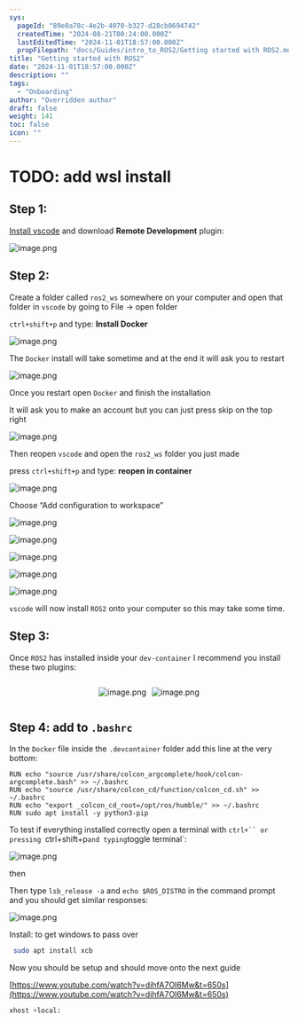 ```yaml
---
sys:
  pageId: "89e0a78c-4e2b-4070-b327-d28cb0694742"
  createdTime: "2024-08-21T00:24:00.000Z"
  lastEditedTime: "2024-11-01T18:57:00.000Z"
  propFilepath: "docs/Guides/intro_to_ROS2/Getting started with ROS2.md"
title: "Getting started with ROS2"
date: "2024-11-01T18:57:00.000Z"
description: ""
tags:
  - "Onboarding"
author: "Overridden author"
draft: false
weight: 141
toc: false
icon: ""
---
```


# TODO: add wsl install

## Step 1:

[Install vscode](https://code.visualstudio.com/download) and download **Remote Development** plugin:

![image.png](https://prod-files-secure.s3.us-west-2.amazonaws.com/d518164a-d88e-44d1-a4ee-3adb3bd8bce0/efb52993-1881-4a40-b95e-6f020334f022/image.png?X-Amz-Algorithm=AWS4-HMAC-SHA256&X-Amz-Content-Sha256=UNSIGNED-PAYLOAD&X-Amz-Credential=ASIAZI2LB46624GTJJLO%2F20250413%2Fus-west-2%2Fs3%2Faws4_request&X-Amz-Date=20250413T041945Z&X-Amz-Expires=3600&X-Amz-Security-Token=IQoJb3JpZ2luX2VjEGsaCXVzLXdlc3QtMiJGMEQCICLJ7ULREX0o0wkHpuYEArHA3J95PfofoObifRx5QQGtAiATv86J29csft45Hh57r3rRiMBTeRXni1qHa7avYGaEfyqIBAjk%2F%2F%2F%2F%2F%2F%2F%2F%2F%2F8BEAAaDDYzNzQyMzE4MzgwNSIMOyBhB2ecONu5hCjVKtwDluFlDnOMDkgItG52lU3la4SzJvUIOspRbAC7OerHfTCM3mPVA2DfxmjmSKS7l7GWStWW7Q0VrGvu8Q1UfHUDDW4Vz%2FoViNtVIwf2ttcNwOg8X%2FGRNba0dqIXTgO%2FkB7JnWD7Rj598b7PtTJs7eGtPZhAg8yVey%2FBtkQ0YvlZTc9P2eehbtuGgqrlxgsDcb0s1mJ9Ex%2BWfzIwq4bvoONbxi7Lv0wy9XeqT82Ybxu9prc22ErUqmuRUCeaJ6IdtveyZvjs9hseCuu25lCIKLtU4adiMPQNeu%2BS68kED%2BBhRmc9QBmhh13Nf3OtTuIw2UfalNosFd7rBFuSRsKgt9O6SUHwTPH70zRk5qSqkQXpnXxIp5ToV0Of1sTcz22wtD%2FyF5vXwmsOB5cJqHxFsmG1ADcq9IEcvpRn6kVsvIBq%2BLUkq%2BFK9TlKdrgTUgQFT6n5wyJqnDTAqFYa0SIcDQnT3aiMFgE4fUP56oTwlJHumbS%2BM5Lc6sQsbID%2FqTd8n%2Bq%2FKmWA%2BAb0yb7bU%2BQQD4uHE1frmQenRpOEOkK3oBUC0xmXftYF76jXFZJ3%2Bp0VoW%2BYMb8hJCcw1Nh9zqdA5nZkP0MfnygbP0iUie9OoxjDebC3xhE047WwidVRUzIwmMzsvwY6pgGQLzq3r7mj6UcQAvm%2BEJX8c3%2Fd%2BavIpMtJnJRhUNZ7s0NQVzqf8DQHoEE%2BowjcpsShRkcqQogCKSmvDMREvd%2BRNTUM65uaw0RGYmUtTTOXMa4DA6tb4uXjpgEZs4jmW4bWkL4rm24Erxgf%2F4OvYHNfNPa%2B5fXkvcW7BCtT11qtenU4BnXaJZ9sKOq93BP2HaCCFacIp7DQh8IskTCBy6OB9JY1%2F7Si&X-Amz-Signature=84c7a9101184c038f2074decca90753c1e6cddb332ab896592e1df84f2bd0b5a&X-Amz-SignedHeaders=host&x-id=GetObject)

## Step 2:

Create a folder called `ros2_ws` somewhere on your computer and open that folder in `vscode` by going to File → open folder 

`ctrl+shift+p` and type: **Install Docker**

![image.png](https://prod-files-secure.s3.us-west-2.amazonaws.com/d518164a-d88e-44d1-a4ee-3adb3bd8bce0/2269dc0e-1cd5-47ff-bceb-c04ad9b2eab0/image.png?X-Amz-Algorithm=AWS4-HMAC-SHA256&X-Amz-Content-Sha256=UNSIGNED-PAYLOAD&X-Amz-Credential=ASIAZI2LB46624GTJJLO%2F20250413%2Fus-west-2%2Fs3%2Faws4_request&X-Amz-Date=20250413T041944Z&X-Amz-Expires=3600&X-Amz-Security-Token=IQoJb3JpZ2luX2VjEGsaCXVzLXdlc3QtMiJGMEQCICLJ7ULREX0o0wkHpuYEArHA3J95PfofoObifRx5QQGtAiATv86J29csft45Hh57r3rRiMBTeRXni1qHa7avYGaEfyqIBAjk%2F%2F%2F%2F%2F%2F%2F%2F%2F%2F8BEAAaDDYzNzQyMzE4MzgwNSIMOyBhB2ecONu5hCjVKtwDluFlDnOMDkgItG52lU3la4SzJvUIOspRbAC7OerHfTCM3mPVA2DfxmjmSKS7l7GWStWW7Q0VrGvu8Q1UfHUDDW4Vz%2FoViNtVIwf2ttcNwOg8X%2FGRNba0dqIXTgO%2FkB7JnWD7Rj598b7PtTJs7eGtPZhAg8yVey%2FBtkQ0YvlZTc9P2eehbtuGgqrlxgsDcb0s1mJ9Ex%2BWfzIwq4bvoONbxi7Lv0wy9XeqT82Ybxu9prc22ErUqmuRUCeaJ6IdtveyZvjs9hseCuu25lCIKLtU4adiMPQNeu%2BS68kED%2BBhRmc9QBmhh13Nf3OtTuIw2UfalNosFd7rBFuSRsKgt9O6SUHwTPH70zRk5qSqkQXpnXxIp5ToV0Of1sTcz22wtD%2FyF5vXwmsOB5cJqHxFsmG1ADcq9IEcvpRn6kVsvIBq%2BLUkq%2BFK9TlKdrgTUgQFT6n5wyJqnDTAqFYa0SIcDQnT3aiMFgE4fUP56oTwlJHumbS%2BM5Lc6sQsbID%2FqTd8n%2Bq%2FKmWA%2BAb0yb7bU%2BQQD4uHE1frmQenRpOEOkK3oBUC0xmXftYF76jXFZJ3%2Bp0VoW%2BYMb8hJCcw1Nh9zqdA5nZkP0MfnygbP0iUie9OoxjDebC3xhE047WwidVRUzIwmMzsvwY6pgGQLzq3r7mj6UcQAvm%2BEJX8c3%2Fd%2BavIpMtJnJRhUNZ7s0NQVzqf8DQHoEE%2BowjcpsShRkcqQogCKSmvDMREvd%2BRNTUM65uaw0RGYmUtTTOXMa4DA6tb4uXjpgEZs4jmW4bWkL4rm24Erxgf%2F4OvYHNfNPa%2B5fXkvcW7BCtT11qtenU4BnXaJZ9sKOq93BP2HaCCFacIp7DQh8IskTCBy6OB9JY1%2F7Si&X-Amz-Signature=543f3a27897dd39e99c8b4193965005bc55a7d01b988a13a8d197a2e8b7f3c48&X-Amz-SignedHeaders=host&x-id=GetObject)

The `Docker` install will take sometime and at the end it will ask you to restart

![image.png](https://prod-files-secure.s3.us-west-2.amazonaws.com/d518164a-d88e-44d1-a4ee-3adb3bd8bce0/ed233f78-be33-4b1f-b89c-9c346c0e961e/image.png?X-Amz-Algorithm=AWS4-HMAC-SHA256&X-Amz-Content-Sha256=UNSIGNED-PAYLOAD&X-Amz-Credential=ASIAZI2LB46624GTJJLO%2F20250413%2Fus-west-2%2Fs3%2Faws4_request&X-Amz-Date=20250413T041945Z&X-Amz-Expires=3600&X-Amz-Security-Token=IQoJb3JpZ2luX2VjEGsaCXVzLXdlc3QtMiJGMEQCICLJ7ULREX0o0wkHpuYEArHA3J95PfofoObifRx5QQGtAiATv86J29csft45Hh57r3rRiMBTeRXni1qHa7avYGaEfyqIBAjk%2F%2F%2F%2F%2F%2F%2F%2F%2F%2F8BEAAaDDYzNzQyMzE4MzgwNSIMOyBhB2ecONu5hCjVKtwDluFlDnOMDkgItG52lU3la4SzJvUIOspRbAC7OerHfTCM3mPVA2DfxmjmSKS7l7GWStWW7Q0VrGvu8Q1UfHUDDW4Vz%2FoViNtVIwf2ttcNwOg8X%2FGRNba0dqIXTgO%2FkB7JnWD7Rj598b7PtTJs7eGtPZhAg8yVey%2FBtkQ0YvlZTc9P2eehbtuGgqrlxgsDcb0s1mJ9Ex%2BWfzIwq4bvoONbxi7Lv0wy9XeqT82Ybxu9prc22ErUqmuRUCeaJ6IdtveyZvjs9hseCuu25lCIKLtU4adiMPQNeu%2BS68kED%2BBhRmc9QBmhh13Nf3OtTuIw2UfalNosFd7rBFuSRsKgt9O6SUHwTPH70zRk5qSqkQXpnXxIp5ToV0Of1sTcz22wtD%2FyF5vXwmsOB5cJqHxFsmG1ADcq9IEcvpRn6kVsvIBq%2BLUkq%2BFK9TlKdrgTUgQFT6n5wyJqnDTAqFYa0SIcDQnT3aiMFgE4fUP56oTwlJHumbS%2BM5Lc6sQsbID%2FqTd8n%2Bq%2FKmWA%2BAb0yb7bU%2BQQD4uHE1frmQenRpOEOkK3oBUC0xmXftYF76jXFZJ3%2Bp0VoW%2BYMb8hJCcw1Nh9zqdA5nZkP0MfnygbP0iUie9OoxjDebC3xhE047WwidVRUzIwmMzsvwY6pgGQLzq3r7mj6UcQAvm%2BEJX8c3%2Fd%2BavIpMtJnJRhUNZ7s0NQVzqf8DQHoEE%2BowjcpsShRkcqQogCKSmvDMREvd%2BRNTUM65uaw0RGYmUtTTOXMa4DA6tb4uXjpgEZs4jmW4bWkL4rm24Erxgf%2F4OvYHNfNPa%2B5fXkvcW7BCtT11qtenU4BnXaJZ9sKOq93BP2HaCCFacIp7DQh8IskTCBy6OB9JY1%2F7Si&X-Amz-Signature=82988560902150f9d1f566a3e324db18d13ac808410da730d99397cd771b82ed&X-Amz-SignedHeaders=host&x-id=GetObject)

Once you restart open `Docker` and finish the installation

It will ask you to make an account but you can just press skip on the top right

![image.png](https://prod-files-secure.s3.us-west-2.amazonaws.com/d518164a-d88e-44d1-a4ee-3adb3bd8bce0/21010ad9-1659-4fd9-9f59-9932a09b2a3d/image.png?X-Amz-Algorithm=AWS4-HMAC-SHA256&X-Amz-Content-Sha256=UNSIGNED-PAYLOAD&X-Amz-Credential=ASIAZI2LB46624GTJJLO%2F20250413%2Fus-west-2%2Fs3%2Faws4_request&X-Amz-Date=20250413T041945Z&X-Amz-Expires=3600&X-Amz-Security-Token=IQoJb3JpZ2luX2VjEGsaCXVzLXdlc3QtMiJGMEQCICLJ7ULREX0o0wkHpuYEArHA3J95PfofoObifRx5QQGtAiATv86J29csft45Hh57r3rRiMBTeRXni1qHa7avYGaEfyqIBAjk%2F%2F%2F%2F%2F%2F%2F%2F%2F%2F8BEAAaDDYzNzQyMzE4MzgwNSIMOyBhB2ecONu5hCjVKtwDluFlDnOMDkgItG52lU3la4SzJvUIOspRbAC7OerHfTCM3mPVA2DfxmjmSKS7l7GWStWW7Q0VrGvu8Q1UfHUDDW4Vz%2FoViNtVIwf2ttcNwOg8X%2FGRNba0dqIXTgO%2FkB7JnWD7Rj598b7PtTJs7eGtPZhAg8yVey%2FBtkQ0YvlZTc9P2eehbtuGgqrlxgsDcb0s1mJ9Ex%2BWfzIwq4bvoONbxi7Lv0wy9XeqT82Ybxu9prc22ErUqmuRUCeaJ6IdtveyZvjs9hseCuu25lCIKLtU4adiMPQNeu%2BS68kED%2BBhRmc9QBmhh13Nf3OtTuIw2UfalNosFd7rBFuSRsKgt9O6SUHwTPH70zRk5qSqkQXpnXxIp5ToV0Of1sTcz22wtD%2FyF5vXwmsOB5cJqHxFsmG1ADcq9IEcvpRn6kVsvIBq%2BLUkq%2BFK9TlKdrgTUgQFT6n5wyJqnDTAqFYa0SIcDQnT3aiMFgE4fUP56oTwlJHumbS%2BM5Lc6sQsbID%2FqTd8n%2Bq%2FKmWA%2BAb0yb7bU%2BQQD4uHE1frmQenRpOEOkK3oBUC0xmXftYF76jXFZJ3%2Bp0VoW%2BYMb8hJCcw1Nh9zqdA5nZkP0MfnygbP0iUie9OoxjDebC3xhE047WwidVRUzIwmMzsvwY6pgGQLzq3r7mj6UcQAvm%2BEJX8c3%2Fd%2BavIpMtJnJRhUNZ7s0NQVzqf8DQHoEE%2BowjcpsShRkcqQogCKSmvDMREvd%2BRNTUM65uaw0RGYmUtTTOXMa4DA6tb4uXjpgEZs4jmW4bWkL4rm24Erxgf%2F4OvYHNfNPa%2B5fXkvcW7BCtT11qtenU4BnXaJZ9sKOq93BP2HaCCFacIp7DQh8IskTCBy6OB9JY1%2F7Si&X-Amz-Signature=e83ae67b0ae0ac09d02dda04e7b965cdeadb46be84a901640510499969485070&X-Amz-SignedHeaders=host&x-id=GetObject)

Then reopen `vscode` and open the `ros2_ws` folder you just made

press `ctrl+shift+p` and type: **reopen in container**

![image.png](https://prod-files-secure.s3.us-west-2.amazonaws.com/d518164a-d88e-44d1-a4ee-3adb3bd8bce0/4e93b8c2-41ad-488c-8095-c74205196118/image.png?X-Amz-Algorithm=AWS4-HMAC-SHA256&X-Amz-Content-Sha256=UNSIGNED-PAYLOAD&X-Amz-Credential=ASIAZI2LB46624GTJJLO%2F20250413%2Fus-west-2%2Fs3%2Faws4_request&X-Amz-Date=20250413T041945Z&X-Amz-Expires=3600&X-Amz-Security-Token=IQoJb3JpZ2luX2VjEGsaCXVzLXdlc3QtMiJGMEQCICLJ7ULREX0o0wkHpuYEArHA3J95PfofoObifRx5QQGtAiATv86J29csft45Hh57r3rRiMBTeRXni1qHa7avYGaEfyqIBAjk%2F%2F%2F%2F%2F%2F%2F%2F%2F%2F8BEAAaDDYzNzQyMzE4MzgwNSIMOyBhB2ecONu5hCjVKtwDluFlDnOMDkgItG52lU3la4SzJvUIOspRbAC7OerHfTCM3mPVA2DfxmjmSKS7l7GWStWW7Q0VrGvu8Q1UfHUDDW4Vz%2FoViNtVIwf2ttcNwOg8X%2FGRNba0dqIXTgO%2FkB7JnWD7Rj598b7PtTJs7eGtPZhAg8yVey%2FBtkQ0YvlZTc9P2eehbtuGgqrlxgsDcb0s1mJ9Ex%2BWfzIwq4bvoONbxi7Lv0wy9XeqT82Ybxu9prc22ErUqmuRUCeaJ6IdtveyZvjs9hseCuu25lCIKLtU4adiMPQNeu%2BS68kED%2BBhRmc9QBmhh13Nf3OtTuIw2UfalNosFd7rBFuSRsKgt9O6SUHwTPH70zRk5qSqkQXpnXxIp5ToV0Of1sTcz22wtD%2FyF5vXwmsOB5cJqHxFsmG1ADcq9IEcvpRn6kVsvIBq%2BLUkq%2BFK9TlKdrgTUgQFT6n5wyJqnDTAqFYa0SIcDQnT3aiMFgE4fUP56oTwlJHumbS%2BM5Lc6sQsbID%2FqTd8n%2Bq%2FKmWA%2BAb0yb7bU%2BQQD4uHE1frmQenRpOEOkK3oBUC0xmXftYF76jXFZJ3%2Bp0VoW%2BYMb8hJCcw1Nh9zqdA5nZkP0MfnygbP0iUie9OoxjDebC3xhE047WwidVRUzIwmMzsvwY6pgGQLzq3r7mj6UcQAvm%2BEJX8c3%2Fd%2BavIpMtJnJRhUNZ7s0NQVzqf8DQHoEE%2BowjcpsShRkcqQogCKSmvDMREvd%2BRNTUM65uaw0RGYmUtTTOXMa4DA6tb4uXjpgEZs4jmW4bWkL4rm24Erxgf%2F4OvYHNfNPa%2B5fXkvcW7BCtT11qtenU4BnXaJZ9sKOq93BP2HaCCFacIp7DQh8IskTCBy6OB9JY1%2F7Si&X-Amz-Signature=af043d8a855027f634699397a7e4590e5a0714a649611be6c99c94fa75e77bc6&X-Amz-SignedHeaders=host&x-id=GetObject)

Choose “Add configuration to workspace”

![image.png](https://prod-files-secure.s3.us-west-2.amazonaws.com/d518164a-d88e-44d1-a4ee-3adb3bd8bce0/9560b282-5060-4989-ba37-97e7b2c22476/image.png?X-Amz-Algorithm=AWS4-HMAC-SHA256&X-Amz-Content-Sha256=UNSIGNED-PAYLOAD&X-Amz-Credential=ASIAZI2LB46624GTJJLO%2F20250413%2Fus-west-2%2Fs3%2Faws4_request&X-Amz-Date=20250413T041945Z&X-Amz-Expires=3600&X-Amz-Security-Token=IQoJb3JpZ2luX2VjEGsaCXVzLXdlc3QtMiJGMEQCICLJ7ULREX0o0wkHpuYEArHA3J95PfofoObifRx5QQGtAiATv86J29csft45Hh57r3rRiMBTeRXni1qHa7avYGaEfyqIBAjk%2F%2F%2F%2F%2F%2F%2F%2F%2F%2F8BEAAaDDYzNzQyMzE4MzgwNSIMOyBhB2ecONu5hCjVKtwDluFlDnOMDkgItG52lU3la4SzJvUIOspRbAC7OerHfTCM3mPVA2DfxmjmSKS7l7GWStWW7Q0VrGvu8Q1UfHUDDW4Vz%2FoViNtVIwf2ttcNwOg8X%2FGRNba0dqIXTgO%2FkB7JnWD7Rj598b7PtTJs7eGtPZhAg8yVey%2FBtkQ0YvlZTc9P2eehbtuGgqrlxgsDcb0s1mJ9Ex%2BWfzIwq4bvoONbxi7Lv0wy9XeqT82Ybxu9prc22ErUqmuRUCeaJ6IdtveyZvjs9hseCuu25lCIKLtU4adiMPQNeu%2BS68kED%2BBhRmc9QBmhh13Nf3OtTuIw2UfalNosFd7rBFuSRsKgt9O6SUHwTPH70zRk5qSqkQXpnXxIp5ToV0Of1sTcz22wtD%2FyF5vXwmsOB5cJqHxFsmG1ADcq9IEcvpRn6kVsvIBq%2BLUkq%2BFK9TlKdrgTUgQFT6n5wyJqnDTAqFYa0SIcDQnT3aiMFgE4fUP56oTwlJHumbS%2BM5Lc6sQsbID%2FqTd8n%2Bq%2FKmWA%2BAb0yb7bU%2BQQD4uHE1frmQenRpOEOkK3oBUC0xmXftYF76jXFZJ3%2Bp0VoW%2BYMb8hJCcw1Nh9zqdA5nZkP0MfnygbP0iUie9OoxjDebC3xhE047WwidVRUzIwmMzsvwY6pgGQLzq3r7mj6UcQAvm%2BEJX8c3%2Fd%2BavIpMtJnJRhUNZ7s0NQVzqf8DQHoEE%2BowjcpsShRkcqQogCKSmvDMREvd%2BRNTUM65uaw0RGYmUtTTOXMa4DA6tb4uXjpgEZs4jmW4bWkL4rm24Erxgf%2F4OvYHNfNPa%2B5fXkvcW7BCtT11qtenU4BnXaJZ9sKOq93BP2HaCCFacIp7DQh8IskTCBy6OB9JY1%2F7Si&X-Amz-Signature=de10b5160255477379961d4d24c90f9989fd16c81a491a226932655c9d514975&X-Amz-SignedHeaders=host&x-id=GetObject)

![image.png](https://prod-files-secure.s3.us-west-2.amazonaws.com/d518164a-d88e-44d1-a4ee-3adb3bd8bce0/2ee63f81-886b-48e8-a553-dc6e5eac99e4/image.png?X-Amz-Algorithm=AWS4-HMAC-SHA256&X-Amz-Content-Sha256=UNSIGNED-PAYLOAD&X-Amz-Credential=ASIAZI2LB46624GTJJLO%2F20250413%2Fus-west-2%2Fs3%2Faws4_request&X-Amz-Date=20250413T041945Z&X-Amz-Expires=3600&X-Amz-Security-Token=IQoJb3JpZ2luX2VjEGsaCXVzLXdlc3QtMiJGMEQCICLJ7ULREX0o0wkHpuYEArHA3J95PfofoObifRx5QQGtAiATv86J29csft45Hh57r3rRiMBTeRXni1qHa7avYGaEfyqIBAjk%2F%2F%2F%2F%2F%2F%2F%2F%2F%2F8BEAAaDDYzNzQyMzE4MzgwNSIMOyBhB2ecONu5hCjVKtwDluFlDnOMDkgItG52lU3la4SzJvUIOspRbAC7OerHfTCM3mPVA2DfxmjmSKS7l7GWStWW7Q0VrGvu8Q1UfHUDDW4Vz%2FoViNtVIwf2ttcNwOg8X%2FGRNba0dqIXTgO%2FkB7JnWD7Rj598b7PtTJs7eGtPZhAg8yVey%2FBtkQ0YvlZTc9P2eehbtuGgqrlxgsDcb0s1mJ9Ex%2BWfzIwq4bvoONbxi7Lv0wy9XeqT82Ybxu9prc22ErUqmuRUCeaJ6IdtveyZvjs9hseCuu25lCIKLtU4adiMPQNeu%2BS68kED%2BBhRmc9QBmhh13Nf3OtTuIw2UfalNosFd7rBFuSRsKgt9O6SUHwTPH70zRk5qSqkQXpnXxIp5ToV0Of1sTcz22wtD%2FyF5vXwmsOB5cJqHxFsmG1ADcq9IEcvpRn6kVsvIBq%2BLUkq%2BFK9TlKdrgTUgQFT6n5wyJqnDTAqFYa0SIcDQnT3aiMFgE4fUP56oTwlJHumbS%2BM5Lc6sQsbID%2FqTd8n%2Bq%2FKmWA%2BAb0yb7bU%2BQQD4uHE1frmQenRpOEOkK3oBUC0xmXftYF76jXFZJ3%2Bp0VoW%2BYMb8hJCcw1Nh9zqdA5nZkP0MfnygbP0iUie9OoxjDebC3xhE047WwidVRUzIwmMzsvwY6pgGQLzq3r7mj6UcQAvm%2BEJX8c3%2Fd%2BavIpMtJnJRhUNZ7s0NQVzqf8DQHoEE%2BowjcpsShRkcqQogCKSmvDMREvd%2BRNTUM65uaw0RGYmUtTTOXMa4DA6tb4uXjpgEZs4jmW4bWkL4rm24Erxgf%2F4OvYHNfNPa%2B5fXkvcW7BCtT11qtenU4BnXaJZ9sKOq93BP2HaCCFacIp7DQh8IskTCBy6OB9JY1%2F7Si&X-Amz-Signature=4bf5be826ccfcd66c9766a3d110f6ac04fe35352c84dc6af6824b59e4b93b96e&X-Amz-SignedHeaders=host&x-id=GetObject)

![image.png](https://prod-files-secure.s3.us-west-2.amazonaws.com/d518164a-d88e-44d1-a4ee-3adb3bd8bce0/ae1580b2-b048-407e-aed9-b584224a7a04/image.png?X-Amz-Algorithm=AWS4-HMAC-SHA256&X-Amz-Content-Sha256=UNSIGNED-PAYLOAD&X-Amz-Credential=ASIAZI2LB46624GTJJLO%2F20250413%2Fus-west-2%2Fs3%2Faws4_request&X-Amz-Date=20250413T041944Z&X-Amz-Expires=3600&X-Amz-Security-Token=IQoJb3JpZ2luX2VjEGsaCXVzLXdlc3QtMiJGMEQCICLJ7ULREX0o0wkHpuYEArHA3J95PfofoObifRx5QQGtAiATv86J29csft45Hh57r3rRiMBTeRXni1qHa7avYGaEfyqIBAjk%2F%2F%2F%2F%2F%2F%2F%2F%2F%2F8BEAAaDDYzNzQyMzE4MzgwNSIMOyBhB2ecONu5hCjVKtwDluFlDnOMDkgItG52lU3la4SzJvUIOspRbAC7OerHfTCM3mPVA2DfxmjmSKS7l7GWStWW7Q0VrGvu8Q1UfHUDDW4Vz%2FoViNtVIwf2ttcNwOg8X%2FGRNba0dqIXTgO%2FkB7JnWD7Rj598b7PtTJs7eGtPZhAg8yVey%2FBtkQ0YvlZTc9P2eehbtuGgqrlxgsDcb0s1mJ9Ex%2BWfzIwq4bvoONbxi7Lv0wy9XeqT82Ybxu9prc22ErUqmuRUCeaJ6IdtveyZvjs9hseCuu25lCIKLtU4adiMPQNeu%2BS68kED%2BBhRmc9QBmhh13Nf3OtTuIw2UfalNosFd7rBFuSRsKgt9O6SUHwTPH70zRk5qSqkQXpnXxIp5ToV0Of1sTcz22wtD%2FyF5vXwmsOB5cJqHxFsmG1ADcq9IEcvpRn6kVsvIBq%2BLUkq%2BFK9TlKdrgTUgQFT6n5wyJqnDTAqFYa0SIcDQnT3aiMFgE4fUP56oTwlJHumbS%2BM5Lc6sQsbID%2FqTd8n%2Bq%2FKmWA%2BAb0yb7bU%2BQQD4uHE1frmQenRpOEOkK3oBUC0xmXftYF76jXFZJ3%2Bp0VoW%2BYMb8hJCcw1Nh9zqdA5nZkP0MfnygbP0iUie9OoxjDebC3xhE047WwidVRUzIwmMzsvwY6pgGQLzq3r7mj6UcQAvm%2BEJX8c3%2Fd%2BavIpMtJnJRhUNZ7s0NQVzqf8DQHoEE%2BowjcpsShRkcqQogCKSmvDMREvd%2BRNTUM65uaw0RGYmUtTTOXMa4DA6tb4uXjpgEZs4jmW4bWkL4rm24Erxgf%2F4OvYHNfNPa%2B5fXkvcW7BCtT11qtenU4BnXaJZ9sKOq93BP2HaCCFacIp7DQh8IskTCBy6OB9JY1%2F7Si&X-Amz-Signature=b2d12db9e14cdd0d85311a8395f80f5e9225e2f4cb0ee9a5dd228a5541eb1f22&X-Amz-SignedHeaders=host&x-id=GetObject)

![image.png](https://prod-files-secure.s3.us-west-2.amazonaws.com/d518164a-d88e-44d1-a4ee-3adb3bd8bce0/53255b28-f75e-430f-b9e3-c0ac8577e42b/image.png?X-Amz-Algorithm=AWS4-HMAC-SHA256&X-Amz-Content-Sha256=UNSIGNED-PAYLOAD&X-Amz-Credential=ASIAZI2LB46624GTJJLO%2F20250413%2Fus-west-2%2Fs3%2Faws4_request&X-Amz-Date=20250413T041944Z&X-Amz-Expires=3600&X-Amz-Security-Token=IQoJb3JpZ2luX2VjEGsaCXVzLXdlc3QtMiJGMEQCICLJ7ULREX0o0wkHpuYEArHA3J95PfofoObifRx5QQGtAiATv86J29csft45Hh57r3rRiMBTeRXni1qHa7avYGaEfyqIBAjk%2F%2F%2F%2F%2F%2F%2F%2F%2F%2F8BEAAaDDYzNzQyMzE4MzgwNSIMOyBhB2ecONu5hCjVKtwDluFlDnOMDkgItG52lU3la4SzJvUIOspRbAC7OerHfTCM3mPVA2DfxmjmSKS7l7GWStWW7Q0VrGvu8Q1UfHUDDW4Vz%2FoViNtVIwf2ttcNwOg8X%2FGRNba0dqIXTgO%2FkB7JnWD7Rj598b7PtTJs7eGtPZhAg8yVey%2FBtkQ0YvlZTc9P2eehbtuGgqrlxgsDcb0s1mJ9Ex%2BWfzIwq4bvoONbxi7Lv0wy9XeqT82Ybxu9prc22ErUqmuRUCeaJ6IdtveyZvjs9hseCuu25lCIKLtU4adiMPQNeu%2BS68kED%2BBhRmc9QBmhh13Nf3OtTuIw2UfalNosFd7rBFuSRsKgt9O6SUHwTPH70zRk5qSqkQXpnXxIp5ToV0Of1sTcz22wtD%2FyF5vXwmsOB5cJqHxFsmG1ADcq9IEcvpRn6kVsvIBq%2BLUkq%2BFK9TlKdrgTUgQFT6n5wyJqnDTAqFYa0SIcDQnT3aiMFgE4fUP56oTwlJHumbS%2BM5Lc6sQsbID%2FqTd8n%2Bq%2FKmWA%2BAb0yb7bU%2BQQD4uHE1frmQenRpOEOkK3oBUC0xmXftYF76jXFZJ3%2Bp0VoW%2BYMb8hJCcw1Nh9zqdA5nZkP0MfnygbP0iUie9OoxjDebC3xhE047WwidVRUzIwmMzsvwY6pgGQLzq3r7mj6UcQAvm%2BEJX8c3%2Fd%2BavIpMtJnJRhUNZ7s0NQVzqf8DQHoEE%2BowjcpsShRkcqQogCKSmvDMREvd%2BRNTUM65uaw0RGYmUtTTOXMa4DA6tb4uXjpgEZs4jmW4bWkL4rm24Erxgf%2F4OvYHNfNPa%2B5fXkvcW7BCtT11qtenU4BnXaJZ9sKOq93BP2HaCCFacIp7DQh8IskTCBy6OB9JY1%2F7Si&X-Amz-Signature=36f98d0130e5b18ac49823e89bb36bf24513b72c37132e0acdc0ec877d2f98ad&X-Amz-SignedHeaders=host&x-id=GetObject)

![image.png](https://prod-files-secure.s3.us-west-2.amazonaws.com/d518164a-d88e-44d1-a4ee-3adb3bd8bce0/7c562767-5af9-4ffb-97d1-327bcdf4ee00/image.png?X-Amz-Algorithm=AWS4-HMAC-SHA256&X-Amz-Content-Sha256=UNSIGNED-PAYLOAD&X-Amz-Credential=ASIAZI2LB46624GTJJLO%2F20250413%2Fus-west-2%2Fs3%2Faws4_request&X-Amz-Date=20250413T041945Z&X-Amz-Expires=3600&X-Amz-Security-Token=IQoJb3JpZ2luX2VjEGsaCXVzLXdlc3QtMiJGMEQCICLJ7ULREX0o0wkHpuYEArHA3J95PfofoObifRx5QQGtAiATv86J29csft45Hh57r3rRiMBTeRXni1qHa7avYGaEfyqIBAjk%2F%2F%2F%2F%2F%2F%2F%2F%2F%2F8BEAAaDDYzNzQyMzE4MzgwNSIMOyBhB2ecONu5hCjVKtwDluFlDnOMDkgItG52lU3la4SzJvUIOspRbAC7OerHfTCM3mPVA2DfxmjmSKS7l7GWStWW7Q0VrGvu8Q1UfHUDDW4Vz%2FoViNtVIwf2ttcNwOg8X%2FGRNba0dqIXTgO%2FkB7JnWD7Rj598b7PtTJs7eGtPZhAg8yVey%2FBtkQ0YvlZTc9P2eehbtuGgqrlxgsDcb0s1mJ9Ex%2BWfzIwq4bvoONbxi7Lv0wy9XeqT82Ybxu9prc22ErUqmuRUCeaJ6IdtveyZvjs9hseCuu25lCIKLtU4adiMPQNeu%2BS68kED%2BBhRmc9QBmhh13Nf3OtTuIw2UfalNosFd7rBFuSRsKgt9O6SUHwTPH70zRk5qSqkQXpnXxIp5ToV0Of1sTcz22wtD%2FyF5vXwmsOB5cJqHxFsmG1ADcq9IEcvpRn6kVsvIBq%2BLUkq%2BFK9TlKdrgTUgQFT6n5wyJqnDTAqFYa0SIcDQnT3aiMFgE4fUP56oTwlJHumbS%2BM5Lc6sQsbID%2FqTd8n%2Bq%2FKmWA%2BAb0yb7bU%2BQQD4uHE1frmQenRpOEOkK3oBUC0xmXftYF76jXFZJ3%2Bp0VoW%2BYMb8hJCcw1Nh9zqdA5nZkP0MfnygbP0iUie9OoxjDebC3xhE047WwidVRUzIwmMzsvwY6pgGQLzq3r7mj6UcQAvm%2BEJX8c3%2Fd%2BavIpMtJnJRhUNZ7s0NQVzqf8DQHoEE%2BowjcpsShRkcqQogCKSmvDMREvd%2BRNTUM65uaw0RGYmUtTTOXMa4DA6tb4uXjpgEZs4jmW4bWkL4rm24Erxgf%2F4OvYHNfNPa%2B5fXkvcW7BCtT11qtenU4BnXaJZ9sKOq93BP2HaCCFacIp7DQh8IskTCBy6OB9JY1%2F7Si&X-Amz-Signature=a3b2b328ebbb9169a252f0e0d4f5d03371fa7ce095c4b26ffca5582ec17de892&X-Amz-SignedHeaders=host&x-id=GetObject)

`vscode` will now install `ROS2` onto your computer so this may take some time.

## Step 3:

Once `ROS2` has installed inside your `dev-container` I recommend you install these two plugins:

<div style="display: flex;flex-direction: row; column-gap:10px; max-width: 630px;justify-content: center;">
<div>

![image.png](https://prod-files-secure.s3.us-west-2.amazonaws.com/d518164a-d88e-44d1-a4ee-3adb3bd8bce0/3fc3d550-5a54-4ba1-ba6b-faa01cdb7369/image.png?X-Amz-Algorithm=AWS4-HMAC-SHA256&X-Amz-Content-Sha256=UNSIGNED-PAYLOAD&X-Amz-Credential=ASIAZI2LB4663YLEE2MC%2F20250413%2Fus-west-2%2Fs3%2Faws4_request&X-Amz-Date=20250413T041947Z&X-Amz-Expires=3600&X-Amz-Security-Token=IQoJb3JpZ2luX2VjEGsaCXVzLXdlc3QtMiJGMEQCIFgpn0bZr8WaLAcYE4Pr1zkuEy%2BS99AUC3zsErRkYCYVAiBrsM1uY8ZNW%2BBpXTgjhBn45TfS80ykmYryQQzDg%2BwfeCqIBAjk%2F%2F%2F%2F%2F%2F%2F%2F%2F%2F8BEAAaDDYzNzQyMzE4MzgwNSIMBLcs13Ak12eiu21KKtwDiWVhCyBolOOhmkaq%2FGnk2r4mD5KTru%2FjlmF2xP34ivBuF%2FAkl7idJx7kVn8pngs6%2FKeUNkU%2BWLK3FW6OYsZ2qvURoQHXgfUX8vFdSYBJgKefpwmmglPWv6kyxanqBW%2BDYWF%2BV38ZV83Qum8BLEQKhoxRVYZGcR%2B6nre2yc4CK88eu4c20%2BMsT4hJD4CR9tFQ3SIZ2SVM32Z1oZ3wwlQYrhZmeQ9OWOGO90zJtP5Ukgh2Zd8QcFonFpa03rb3POgt1pR%2BHPKn344TZjlnx8lrOyLDfuRjPdJBBBwtXcx1zvWbhzsUWsx6s7Ozoyl3piK09mIe1V3khwBoXTwnbSBLU1E3BczmDqhyh9tmF9G3snd%2BLr05yvgB2A%2Bs2MJLLnKAq8CCQbQ2R827OWK6ZAu3AxaF5dX5zAJUsj%2FMu0BZMkWAF2Iudpqp1dkBd8op8DEaTwFjFN9lenh6BSUPuCSetbwo3%2BnlQbHjjy0pNDVkfTUmezyracpfCkJudHMWFOWnc2gJPZr71vBq4%2BgOIOL1F%2BksVGOmUsKGUB%2FsfRHUno2uyCG%2FJpyGJn64fXcp6Q1yKA03AxYHgdHuI%2B2OR8tX%2FwQ5CPXlye5D7zJms%2FETJZsQevPFuRzcAhjn45cwm9PsvwY6pgGDClQsG8SfIhzwJZJ29XXoXh7FiBETo1r%2BNolKHZx5dxYyYDLLh6JkkUU9XmnGM0aNhxsM44zJ9L0xV%2Bkbkd7JlbLoBYOV2zzVynGxMJSEFF7LXCpd0G7q6uJyL9Oh1CtwUhvlPUYvcYDDAuHHTeOBRpWpV4nnYTwxR%2Ft4MDieUS3r8D9cLdqAeaLkSoe3HmLDQgdhlwW9JwP5WiYomyInXsTHsOOo&X-Amz-Signature=9feec20dc8bdc4e89a14b5b91d1f98cf7a6c4dad422f733a748bc5dfa4517bdf&X-Amz-SignedHeaders=host&x-id=GetObject)

</div>
<div>

![image.png](https://prod-files-secure.s3.us-west-2.amazonaws.com/d518164a-d88e-44d1-a4ee-3adb3bd8bce0/d994cc66-13c2-4093-a5a3-f84cf4601a82/image.png?X-Amz-Algorithm=AWS4-HMAC-SHA256&X-Amz-Content-Sha256=UNSIGNED-PAYLOAD&X-Amz-Credential=ASIAZI2LB46633KZ3L2E%2F20250413%2Fus-west-2%2Fs3%2Faws4_request&X-Amz-Date=20250413T041947Z&X-Amz-Expires=3600&X-Amz-Security-Token=IQoJb3JpZ2luX2VjEGsaCXVzLXdlc3QtMiJHMEUCIQCGg1CTQRzTc6b3ujHLs9CrO4aSvV9P79QBuxGLTPjGBAIgdQD6DIbm4whKvDGiAh72McMd1A%2FWLTZsVLFV2pveoCUqiAQI5P%2F%2F%2F%2F%2F%2F%2F%2F%2F%2FARAAGgw2Mzc0MjMxODM4MDUiDBN2N%2Fiok71YboQeJircA4lMEr%2B0R936SLPFAQyMVefNS%2FgP%2B%2FxaVpq3sucq0UkY6QSroF%2FsHzxeyzF%2B9fvt8xD5bp0EtCGEw0wB4o26fqkRaetZf33ftyutSMFsQO7ObdVYYIdqhqHkLOTyvwCQ7gT05ByD5OVvITA4A2ZZQs5%2BuvYMXzlsnGfFqSg0UNewIwZAjoD2r7lAiL0UmY7ejCF8Admbyex7%2BNSEsa62%2BxuycIXUoOCMKQgzD2byX80MeMVmg0x4MhMyJst2uYyA%2B6%2FJVEnTJBidxb7Udpu1LNOkc1df4SRLB6FXAlRSWOQw8Z4KtAW%2F4okog11e75mJ9UDJW3elWjbU%2F7F7PhqWdTw9fgGFVm5LFkvahaqDgIneyUqOc7rATt6dK76h7unowbco7fZd4f4lorrr3udyxpRr5Ep0uwWOrbuyGB5A1MRMeGsHTmfrtMHwQMTpO7s3cv%2BDtKdctbVsi5T9Y%2Fw%2B635BBuinPagyCy7UEJruEcnLkcm%2FM189gAbYh3WCaYCMhjyztAzI86S5LQfa0dV89rU8Z4wnKAGe9g1SoTrVvqAu4uPARNpOZObVE3jRJcLBNpvVFm3d%2Fdaz1rtAZ21IqpH3gL8BksC174McNLivIf9dZjsRHhMmS3iUDTKWMPXW7L8GOqUBT14ECwuZvAYPwHMIaTEmHfLFZ0oxTxhVwTNx4PjmKri7TAg0kD49LCn6wkVQWrR6Otc7yw0o8f8WYEnH5c1Owm%2BfTM%2FonkUC3wcdZ7toga5Wxx8MglGD00z6DpQts0LQp0Y8LMnmSd8I4Vw7hTlnhJ%2BhJOIJJm1WSFvCl5AmgpeZhFDRnrd9lAXcCFSr95QsTWhMUZ3oshSfz7Tn1e97RtV%2FfSIB&X-Amz-Signature=42c17ad0e87b70a0f344255ee24dae0d91315a44ed22943aeda7143c641ec4ab&X-Amz-SignedHeaders=host&x-id=GetObject)

</div>
</div>

## Step 4: add to `.bashrc`

In the `Docker` file inside the `.devcontainer` folder add this line at the very bottom: 

```docker
RUN echo "source /usr/share/colcon_argcomplete/hook/colcon-argcomplete.bash" >> ~/.bashrc
RUN echo "source /usr/share/colcon_cd/function/colcon_cd.sh" >> ~/.bashrc
RUN echo "export _colcon_cd_root=/opt/ros/humble/" >> ~/.bashrc
RUN sudo apt install -y python3-pip 
```

To test if everything installed correctly open a terminal with `ctrl+`` or pressing `ctrl+shift+p` and typing `toggle terminal`:

![image.png](https://prod-files-secure.s3.us-west-2.amazonaws.com/d518164a-d88e-44d1-a4ee-3adb3bd8bce0/6a4943d8-b04e-4c02-9a58-775f3384d1a5/image.png?X-Amz-Algorithm=AWS4-HMAC-SHA256&X-Amz-Content-Sha256=UNSIGNED-PAYLOAD&X-Amz-Credential=ASIAZI2LB46624GTJJLO%2F20250413%2Fus-west-2%2Fs3%2Faws4_request&X-Amz-Date=20250413T041944Z&X-Amz-Expires=3600&X-Amz-Security-Token=IQoJb3JpZ2luX2VjEGsaCXVzLXdlc3QtMiJGMEQCICLJ7ULREX0o0wkHpuYEArHA3J95PfofoObifRx5QQGtAiATv86J29csft45Hh57r3rRiMBTeRXni1qHa7avYGaEfyqIBAjk%2F%2F%2F%2F%2F%2F%2F%2F%2F%2F8BEAAaDDYzNzQyMzE4MzgwNSIMOyBhB2ecONu5hCjVKtwDluFlDnOMDkgItG52lU3la4SzJvUIOspRbAC7OerHfTCM3mPVA2DfxmjmSKS7l7GWStWW7Q0VrGvu8Q1UfHUDDW4Vz%2FoViNtVIwf2ttcNwOg8X%2FGRNba0dqIXTgO%2FkB7JnWD7Rj598b7PtTJs7eGtPZhAg8yVey%2FBtkQ0YvlZTc9P2eehbtuGgqrlxgsDcb0s1mJ9Ex%2BWfzIwq4bvoONbxi7Lv0wy9XeqT82Ybxu9prc22ErUqmuRUCeaJ6IdtveyZvjs9hseCuu25lCIKLtU4adiMPQNeu%2BS68kED%2BBhRmc9QBmhh13Nf3OtTuIw2UfalNosFd7rBFuSRsKgt9O6SUHwTPH70zRk5qSqkQXpnXxIp5ToV0Of1sTcz22wtD%2FyF5vXwmsOB5cJqHxFsmG1ADcq9IEcvpRn6kVsvIBq%2BLUkq%2BFK9TlKdrgTUgQFT6n5wyJqnDTAqFYa0SIcDQnT3aiMFgE4fUP56oTwlJHumbS%2BM5Lc6sQsbID%2FqTd8n%2Bq%2FKmWA%2BAb0yb7bU%2BQQD4uHE1frmQenRpOEOkK3oBUC0xmXftYF76jXFZJ3%2Bp0VoW%2BYMb8hJCcw1Nh9zqdA5nZkP0MfnygbP0iUie9OoxjDebC3xhE047WwidVRUzIwmMzsvwY6pgGQLzq3r7mj6UcQAvm%2BEJX8c3%2Fd%2BavIpMtJnJRhUNZ7s0NQVzqf8DQHoEE%2BowjcpsShRkcqQogCKSmvDMREvd%2BRNTUM65uaw0RGYmUtTTOXMa4DA6tb4uXjpgEZs4jmW4bWkL4rm24Erxgf%2F4OvYHNfNPa%2B5fXkvcW7BCtT11qtenU4BnXaJZ9sKOq93BP2HaCCFacIp7DQh8IskTCBy6OB9JY1%2F7Si&X-Amz-Signature=e9cb472a696bc39408b241e38b45d4963032c6c90423d96ff42e6febd7b648fc&X-Amz-SignedHeaders=host&x-id=GetObject)

then 

Then type `lsb_release -a` and `echo $ROS_DISTRO` in the command prompt and you should get similar responses:

![image.png](https://prod-files-secure.s3.us-west-2.amazonaws.com/d518164a-d88e-44d1-a4ee-3adb3bd8bce0/3e635dec-a805-4e85-8b9e-d000e5b71a4e/image.png?X-Amz-Algorithm=AWS4-HMAC-SHA256&X-Amz-Content-Sha256=UNSIGNED-PAYLOAD&X-Amz-Credential=ASIAZI2LB46624GTJJLO%2F20250413%2Fus-west-2%2Fs3%2Faws4_request&X-Amz-Date=20250413T041945Z&X-Amz-Expires=3600&X-Amz-Security-Token=IQoJb3JpZ2luX2VjEGsaCXVzLXdlc3QtMiJGMEQCICLJ7ULREX0o0wkHpuYEArHA3J95PfofoObifRx5QQGtAiATv86J29csft45Hh57r3rRiMBTeRXni1qHa7avYGaEfyqIBAjk%2F%2F%2F%2F%2F%2F%2F%2F%2F%2F8BEAAaDDYzNzQyMzE4MzgwNSIMOyBhB2ecONu5hCjVKtwDluFlDnOMDkgItG52lU3la4SzJvUIOspRbAC7OerHfTCM3mPVA2DfxmjmSKS7l7GWStWW7Q0VrGvu8Q1UfHUDDW4Vz%2FoViNtVIwf2ttcNwOg8X%2FGRNba0dqIXTgO%2FkB7JnWD7Rj598b7PtTJs7eGtPZhAg8yVey%2FBtkQ0YvlZTc9P2eehbtuGgqrlxgsDcb0s1mJ9Ex%2BWfzIwq4bvoONbxi7Lv0wy9XeqT82Ybxu9prc22ErUqmuRUCeaJ6IdtveyZvjs9hseCuu25lCIKLtU4adiMPQNeu%2BS68kED%2BBhRmc9QBmhh13Nf3OtTuIw2UfalNosFd7rBFuSRsKgt9O6SUHwTPH70zRk5qSqkQXpnXxIp5ToV0Of1sTcz22wtD%2FyF5vXwmsOB5cJqHxFsmG1ADcq9IEcvpRn6kVsvIBq%2BLUkq%2BFK9TlKdrgTUgQFT6n5wyJqnDTAqFYa0SIcDQnT3aiMFgE4fUP56oTwlJHumbS%2BM5Lc6sQsbID%2FqTd8n%2Bq%2FKmWA%2BAb0yb7bU%2BQQD4uHE1frmQenRpOEOkK3oBUC0xmXftYF76jXFZJ3%2Bp0VoW%2BYMb8hJCcw1Nh9zqdA5nZkP0MfnygbP0iUie9OoxjDebC3xhE047WwidVRUzIwmMzsvwY6pgGQLzq3r7mj6UcQAvm%2BEJX8c3%2Fd%2BavIpMtJnJRhUNZ7s0NQVzqf8DQHoEE%2BowjcpsShRkcqQogCKSmvDMREvd%2BRNTUM65uaw0RGYmUtTTOXMa4DA6tb4uXjpgEZs4jmW4bWkL4rm24Erxgf%2F4OvYHNfNPa%2B5fXkvcW7BCtT11qtenU4BnXaJZ9sKOq93BP2HaCCFacIp7DQh8IskTCBy6OB9JY1%2F7Si&X-Amz-Signature=a8e9e27311ad182ff656cffd9841d13c5338ed0b2d03a02638f712f356df56b7&X-Amz-SignedHeaders=host&x-id=GetObject)

Install:  to get windows to pass over

```bash
 sudo apt install xcb
```

Now you should be setup and should move onto the next guide 

[https://www.youtube.com/watch?v=dihfA7Ol6Mw&t=650s](https://www.youtube.com/watch?v=dihfA7Ol6Mw&t=650s)

```python
xhost +local:
```
